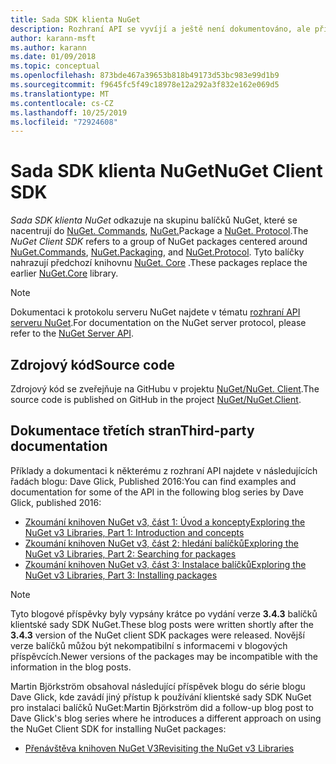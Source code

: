 ```yaml
---
title: Sada SDK klienta NuGet
description: Rozhraní API se vyvíjí a ještě není dokumentováno, ale příklady jsou k dispozici na blogu Dave Glick.
author: karann-msft
ms.author: karann
ms.date: 01/09/2018
ms.topic: conceptual
ms.openlocfilehash: 873bde467a39653b818b49173d53bc983e99d1b9
ms.sourcegitcommit: f9645fc5f49c18978e12a292a3f832e162e069d5
ms.translationtype: MT
ms.contentlocale: cs-CZ
ms.lasthandoff: 10/25/2019
ms.locfileid: "72924608"
---
```

# <a name="nuget-client-sdk"></a><span data-ttu-id="fe295-103">Sada SDK klienta NuGet</span><span class="sxs-lookup"><span data-stu-id="fe295-103">NuGet Client SDK</span></span>

<span data-ttu-id="fe295-104">*Sada SDK klienta NuGet* odkazuje na skupinu balíčků NuGet, které se nacentrují do [NuGet. Commands](https://www.nuget.org/packages/NuGet.Commands), [NuGet.](https://www.nuget.org/packages/NuGet.Packaging)Package a [NuGet. Protocol](https://www.nuget.org/packages/NuGet.Protocol).</span><span class="sxs-lookup"><span data-stu-id="fe295-104">The *NuGet Client SDK* refers to a group of NuGet packages centered around [NuGet.Commands](https://www.nuget.org/packages/NuGet.Commands), [NuGet.Packaging](https://www.nuget.org/packages/NuGet.Packaging), and [NuGet.Protocol](https://www.nuget.org/packages/NuGet.Protocol).</span></span> <span data-ttu-id="fe295-105">Tyto balíčky nahrazují předchozí knihovnu [NuGet. Core](https://www.nuget.org/packages/NuGet.Core/) .</span><span class="sxs-lookup"><span data-stu-id="fe295-105">These packages replace the earlier [NuGet.Core](https://www.nuget.org/packages/NuGet.Core/) library.</span></span>

> [!Note]
>  <span data-ttu-id="fe295-106">Dokumentaci k protokolu serveru NuGet najdete v tématu [rozhraní API serveru NuGet](~/api/overview.md).</span><span class="sxs-lookup"><span data-stu-id="fe295-106">For documentation on the NuGet server protocol, please refer to the [NuGet Server API](~/api/overview.md).</span></span>

## <a name="source-code"></a><span data-ttu-id="fe295-107">Zdrojový kód</span><span class="sxs-lookup"><span data-stu-id="fe295-107">Source code</span></span>

<span data-ttu-id="fe295-108">Zdrojový kód se zveřejňuje na GitHubu v projektu [NuGet/NuGet. Client](https://github.com/NuGet/NuGet.Client).</span><span class="sxs-lookup"><span data-stu-id="fe295-108">The source code is published on GitHub in the project [NuGet/NuGet.Client](https://github.com/NuGet/NuGet.Client).</span></span>

## <a name="third-party-documentation"></a><span data-ttu-id="fe295-109">Dokumentace třetích stran</span><span class="sxs-lookup"><span data-stu-id="fe295-109">Third-party documentation</span></span>

<span data-ttu-id="fe295-110">Příklady a dokumentaci k některému z rozhraní API najdete v následujících řadách blogu: Dave Glick, Published 2016:</span><span class="sxs-lookup"><span data-stu-id="fe295-110">You can find examples and documentation for some of the API in the following blog series by Dave Glick, published 2016:</span></span>

- [<span data-ttu-id="fe295-111">Zkoumání knihoven NuGet v3, část 1: Úvod a koncepty</span><span class="sxs-lookup"><span data-stu-id="fe295-111">Exploring the NuGet v3 Libraries, Part 1: Introduction and concepts</span></span>](http://daveaglick.com/posts/exploring-the-nuget-v3-libraries-part-1)
- [<span data-ttu-id="fe295-112">Zkoumání knihoven NuGet v3, část 2: hledání balíčků</span><span class="sxs-lookup"><span data-stu-id="fe295-112">Exploring the NuGet v3 Libraries, Part 2: Searching for packages</span></span>](http://daveaglick.com/posts/exploring-the-nuget-v3-libraries-part-2)
- [<span data-ttu-id="fe295-113">Zkoumání knihoven NuGet v3, část 3: Instalace balíčků</span><span class="sxs-lookup"><span data-stu-id="fe295-113">Exploring the NuGet v3 Libraries, Part 3: Installing packages</span></span>](http://daveaglick.com/posts/exploring-the-nuget-v3-libraries-part-3)

> [!Note]
> <span data-ttu-id="fe295-114">Tyto blogové příspěvky byly vypsány krátce po vydání verze **3.4.3** balíčků klientské sady SDK NuGet.</span><span class="sxs-lookup"><span data-stu-id="fe295-114">These blog posts were written shortly after the **3.4.3** version of the NuGet client SDK packages were released.</span></span>
> <span data-ttu-id="fe295-115">Novější verze balíčků můžou být nekompatibilní s informacemi v blogových příspěvcích.</span><span class="sxs-lookup"><span data-stu-id="fe295-115">Newer versions of the packages may be incompatible with the information in the blog posts.</span></span>

<span data-ttu-id="fe295-116">Martin Björkström obsahoval následující příspěvek blogu do série blogu Dave Glick, kde zavádí jiný přístup k používání klientské sady SDK NuGet pro instalaci balíčků NuGet:</span><span class="sxs-lookup"><span data-stu-id="fe295-116">Martin Björkström did a follow-up blog post to Dave Glick's blog series where he introduces a different approach on using the NuGet Client SDK for installing NuGet packages:</span></span>

- [<span data-ttu-id="fe295-117">Přenávštěva knihoven NuGet V3</span><span class="sxs-lookup"><span data-stu-id="fe295-117">Revisiting the NuGet v3 Libraries</span></span>](https://martinbjorkstrom.com/posts/2018-09-19-revisiting-nuget-client-libraries)
